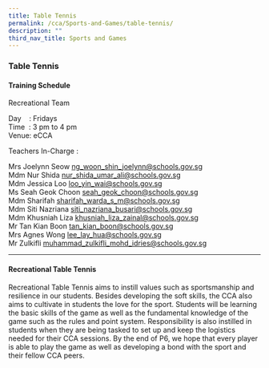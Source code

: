 ```yaml
---
title: Table Tennis
permalink: /cca/Sports-and-Games/table-tennis/
description: ""
third_nav_title: Sports and Games
---
```

### Table Tennis

#### Training Schedule

Recreational Team

Day    : Fridays<br>
Time  : 3 pm to 4 pm<Br>
Venue: eCCA

Teachers In-Charge : 

Mrs Joelynn Seow [ng\_woon\_shin\_joelynn@schools.gov.sg](mailto:ng_woon_shin_joelynn@schools.gov.sg)  
Mdm Nur Shida [nur\_shida\_umar\_ali@schools.gov.sg](mailto:nur_shida_umar_ali@schools.gov.sg)  
Mdm Jessica Loo [loo\_yin\_wai@schools.gov.sg](mailto:loo_yin_wai@schools.gov.sg)  
Ms Seah Geok Choon [seah\_geok\_choon@schools.gov.sg](mailto:seah_geok_choon@schools.gov.sg)  
Mdm Sharifah [sharifah\_warda\_s\_m@schools.gov.sg](mailto:sharifah_warda_s_m@schools.gov.sg)  
Mdm Siti Nazriana [siti\_nazriana\_busari@schools.gov.sg](mailto:siti_nazriana_busari@schools.gov.sg)  
Mdm Khusniah Liza [khusniah\_liza\_zainal@schools.gov.sg](mailto:khusniah_liza_zainal@schools.gov.sg)  
Mr Tan Kian Boon [tan\_kian\_boon@schools.gov.sg](mailto:tan_kian_boon@schools.gov.sg)  
Mrs Agnes Wong [lee\_lay\_hua@schools.gov.sg](mailto:lee_lay_hua@schools.gov.sg)  
Mr Zulkifli [muhammad\_zulkifli\_mohd\_idries@schools.gov.sg](mailto:muhammad_zulkifli_mohd_idries@schools.gov.sg)  
  

* * *

  

#### Recreational Table Tennis

Recreational Table Tennis aims to instill values such as sportsmanship and resilience in our students. Besides developing the soft skills, the CCA also aims to cultivate in students the love for the sport. Students will be learning the basic skills of the game as well as the fundamental knowledge of the game such as the rules and point system. Responsibility is also instilled in students when they are being tasked to set up and keep the logistics needed for their CCA sessions. By the end of P6, we hope that every player is able to play the game as well as developing a bond with the sport and their fellow CCA peers.